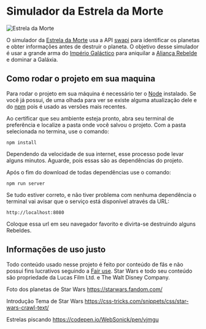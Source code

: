 # Simulador da Estrela da Morte

![Estrela da Morte](https://vinnycl.github.io/statics/images/images/death-star.jpeg)

O simulador da [Estrela da Morte](https://pt.wikipedia.org/wiki/Estrela_da_Morte) usa a API  [swapi](https://swapi.co/) para identificar os planetas e obter informações antes de destruir o planeta.
O objetivo desse simulador é usar a grande arma do [Império Galáctico](https://pt.wikipedia.org/wiki/Imp%C3%A9rio_Gal%C3%A1tico_(Star_Wars)) para aniquilar a [Aliança Rebelde](https://pt.wikipedia.org/wiki/Alian%C3%A7a_Rebelde) e dominar a Galáxia.

## Como rodar o projeto em sua maquina

Para rodar o projeto em sua máquina é necessário ter o [Node](https://nodejs.org) instalado. 
Se você já possui, de uma olhada para ver se existe alguma atualização dele e do [npm](https://www.npmjs.com/) pois é usado as versões mais recentes.

Ao certificar que seu ambiente esteja pronto, abra seu terminal de preferência e localize a pasta onde você salvou o projeto. Com a pasta selecionada no termina, use o comando:
```
npm install
```
Dependendo da velocidade de sua internet, esse processo pode levar alguns minutos. Aguarde, pois essas são as dependências do projeto.

Após o fim do download de todas dependências use o comando:
```
npm run server
```
Se tudo estiver correto, e não tiver problema com nenhuma dependência o terminal vai avisar que o serviço está disponível através da URL:
```
http://localhost:8080
```
Coloque essa url em seu navegador favorito e divirta-se destruindo alguns Rebeldes.

## Informações de uso justo

Todo conteúdo usado nesse projeto é feito por conteúdo de fãs e não possui fins lucrativos seguindo a [Fair use](https://pt.wikipedia.org/wiki/Fair_use).
Star Wars e todo seu conteúdo são propriedade da Lucas Film Ltd. e The Walt Disney Company.

Foto dos planetas de Star Wars https://starwars.fandom.com/

Introdução Tema de Star Wars https://css-tricks.com/snippets/css/star-wars-crawl-text/

Estrelas piscando https://codepen.io/WebSonick/pen/vjmgu